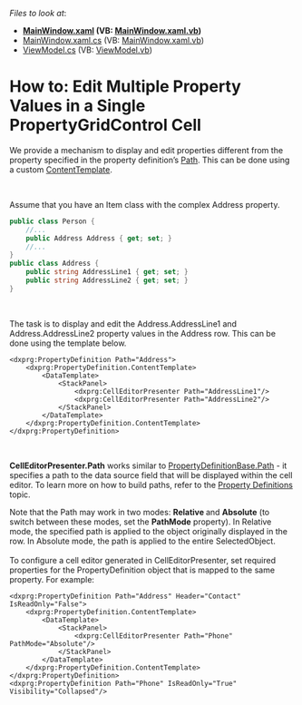 <!-- default file list -->
*Files to look at*:

* **[MainWindow.xaml](./CS/MainWindow.xaml) (VB: [MainWindow.xaml.vb](./VB/MainWindow.xaml.vb))**
* [MainWindow.xaml.cs](./CS/MainWindow.xaml.cs) (VB: [MainWindow.xaml.vb](./VB/MainWindow.xaml.vb))
* [ViewModel.cs](./CS/ViewModel.cs) (VB: [ViewModel.vb](./VB/ViewModel.vb))
<!-- default file list end -->
# How to: Edit Multiple Property Values in a Single PropertyGridControl Cell


<p>We provide a mechanism to display and edit properties different from the property specified in the property definition’s <a href="https://documentation.devexpress.com/#WPF/DevExpressXpfPropertyGridPropertyDefinitionBase_Pathtopic">Path</a>. This can be done using a custom <a href="https://documentation.devexpress.com/#WPF/DevExpressXpfPropertyGridPropertyDefinitionBase_ContentTemplatetopic">ContentTemplate</a>.</p>
<p> </p>
<p>Assume that you have an Item class with the complex Address property.</p>


```cs
public class Person {
    //...
    public Address Address { get; set; }
    //...
}
public class Address {
    public string AddressLine1 { get; set; }
    public string AddressLine2 { get; set; }
}
```


<br>
<p>The task is to display and edit the Address.AddressLine1 and Address.AddressLine2 property values in the Address row. This can be done using the template below.</p>


```xaml
<dxprg:PropertyDefinition Path="Address">
    <dxprg:PropertyDefinition.ContentTemplate>
        <DataTemplate>
            <StackPanel>
                <dxprg:CellEditorPresenter Path="AddressLine1"/>
                <dxprg:CellEditorPresenter Path="AddressLine2"/>
            </StackPanel>
        </DataTemplate>
    </dxprg:PropertyDefinition.ContentTemplate>
</dxprg:PropertyDefinition>
```


<br>
<p><strong>CellEditorPresenter.Path</strong> works similar to <a href="https://documentation.devexpress.com/#WPF/DevExpressXpfPropertyGridPropertyDefinitionBase_Pathtopic">PropertyDefinitionBase.Path</a> - it specifies a path to the data source field that will be displayed within the cell editor. To learn more on how to build paths, refer to the <a href="https://documentation.devexpress.com/#WPF/CustomDocument15521">Property Definitions</a> topic.</p>
<p>Note that the Path may work in two modes: <strong>Relative </strong>and <strong>Absolute</strong> (to switch between these modes, set the <strong>PathMode</strong> property). In Relative mode, the specified path is applied to the object originally displayed in the row. In Absolute mode, the path is applied to the entire SelectedObject.<br><br>To configure a cell editor generated in CellEditorPresenter, set required properties for the PropertyDefinition object that is mapped to the same property. For example:</p>


```xaml
<dxprg:PropertyDefinition Path="Address" Header="Contact" IsReadOnly="False">
    <dxprg:PropertyDefinition.ContentTemplate>
        <DataTemplate>
            <StackPanel>
                <dxprg:CellEditorPresenter Path="Phone" PathMode="Absolute"/>
            </StackPanel>
        </DataTemplate>
    </dxprg:PropertyDefinition.ContentTemplate>
</dxprg:PropertyDefinition>
<dxprg:PropertyDefinition Path="Phone" IsReadOnly="True" Visibility="Collapsed"/>
```



<br/>


